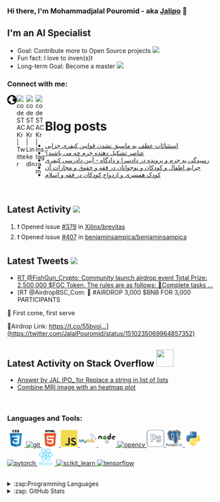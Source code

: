### Hi there, I'm Mohammadjalal Pouromid - aka [Jalipo][website] 👋
## I'm an AI Specialist

 
- Goal: Contribute more to Open Source projects <img src="https://media.giphy.com/media/WUlplcMpOCEmTGBtBW/giphy.gif" width="30">
- Fun fact: I love to inven(s)t
- Long-term Goal: Become a master <img src="https://media.giphy.com/media/BMyEGC1ZzwS6W2cc5n/giphy.gif"  width="30" >

### Connect with me:

[<img align="left" alt="codeSTACKr.com" width="22px" src="https://raw.githubusercontent.com/iconic/open-iconic/master/svg/globe.svg" />][website]
[<img align="left" alt="codeSTACKr | Twitter" width="22px" src="https://cdn.jsdelivr.net/npm/simple-icons@v3/icons/twitter.svg" />][twitter]
[<img align="left" alt="codeSTACKr | LinkedIn" width="22px" src="https://cdn.jsdelivr.net/npm/simple-icons@v3/icons/linkedin.svg" />][linkedin]
[<img align="left" alt="codeSTACKr | Instagram" width="22px" src="https://cdn.jsdelivr.net/npm/simple-icons@v3/icons/instagram.svg" />][instagram]

<br />

# Blog posts
<!-- BLOG-POST-LIST:START -->
- [استثنائات عطف به ماسبق نشدن قوانین کیفری جزایی](https://hesabraslaw.com/blog/%D8%A7%D8%B3%D8%AA%D8%AB%D9%86%D8%A7%D8%A6%D8%A7%D8%AA-%D8%B9%D8%B7%D9%81-%D8%A8%D9%87-%D9%85%D8%A7%D8%B3%D8%A8%D9%82-%D9%86%D8%B4%D8%AF%D9%86-%D9%82%D9%88%D8%A7%D9%86%DB%8C%D9%86-%DA%A9%DB%8C%D9%81%D8%B1%DB%8C-%D8%AC%D8%B2%D8%A7%DB%8C%DB%8C/)
- [عناصر تشکیل دهنده جرم چه می باشند؟](https://hesabraslaw.com/blog/%D8%B9%D9%86%D8%A7%D8%B5%D8%B1-%D8%AA%D8%B4%DA%A9%DB%8C%D9%84-%D8%AF%D9%87%D9%86%D8%AF%D9%87-%D8%AC%D8%B1%D9%85-%DA%86%D9%87-%D9%85%DB%8C-%D8%A8%D8%A7%D8%B4%D9%86%D8%AF/)
- [رسیدگی به جرم و پرونده در دادسرا و دادگاه  - آیین دادرسی کیفری](https://hesabraslaw.com/blog/%D8%B1%D8%B3%DB%8C%D8%AF%DA%AF%DB%8C-%D8%A8%D9%87-%D8%AC%D8%B1%D9%85-%D9%88-%D9%BE%D8%B1%D9%88%D9%86%D8%AF%D9%87-%D8%AF%D8%B1-%D8%AF%D8%A7%D8%AF%D8%B3%D8%B1%D8%A7-%D9%88-%D8%AF%D8%A7%D8%AF%DA%AF%D8%A7%D9%87-%D8%A2%D8%A6%DB%8C%D9%86-%D8%AF%D8%A7%D8%AF%D8%B1%D8%B3%DB%8C-%DA%A9%DB%8C%D9%81%D8%B1%DB%8C/)
- [جرایم اطفال و کودکان و نوجوانان در فقه و حقوق و مجازات آن](https://hesabraslaw.com/blog/%D8%AC%D8%B1%D8%A7%DB%8C%D9%85-%D8%A7%D8%B7%D9%81%D8%A7%D9%84-%D9%88-%DA%A9%D9%88%D8%AF%DA%A9%D8%A7%D9%86-%D9%88-%D9%86%D9%88%D8%AC%D9%88%D8%A7%D9%86%D8%A7%D9%86-%D8%AF%D8%B1-%D9%81%D9%82%D9%87-%D9%88-%D8%AD%D9%82%D9%88%D9%82-%D9%88-%D9%85%D8%AC%D8%A7%D8%B2%D8%A7%D8%AA-%D8%A2%D9%86/)
- [کودک همسری و ازدواج کودکان در فقه و اسلام](https://hesabraslaw.com/blog/%DA%A9%D9%88%D8%AF%DA%A9-%D9%87%D9%85%D8%B3%D8%B1%DB%8C-%D8%AF%D8%B1-%D8%A7%D8%B3%D9%84%D8%A7%D9%85-%D9%88-%D8%A7%D8%B2%D8%AF%D9%88%D8%A7%D8%AC-%DA%A9%D9%88%D8%AF%DA%A9-%D8%AF%D8%B1-%D9%81%D9%82%D9%87/)
<!-- BLOG-POST-LIST:END -->


<br/>

## Latest Activity <img src="https://raw.githubusercontent.com/innng/innng/master/assets/kyubey.gif" width="80"> 
<!--START_SECTION:activity-->
1. ❗️ Opened issue [#379](https://github.com/Xilinx/brevitas/issues/379) in [Xilinx/brevitas](https://github.com/Xilinx/brevitas)
2. ❗️ Opened issue [#407](https://github.com/benjaminsampica/benjaminsampica/issues/407) in [benjaminsampica/benjaminsampica](https://github.com/benjaminsampica/benjaminsampica)
<!--END_SECTION:activity-->


## Latest Tweets <img src="https://media.giphy.com/media/26BRxIdjE82KNmVJm/giphy.gif" width="30"> 

<!-- TWITTER:START -->
- [RT @FishGun_Crypto: Community launch airdrop event
Total Prize: 2,500,000 $FGC Token. The rules are as follows:
🐡Complete tasks ...](https://twitter.com/JalalPouromid/status/1510434904487743493)
- [RT @AirdropBSC_Com: 🎁 #AIRDROP 3,000 $BNB FOR 3,000 PARTICIPANTS 

🎁 First come, first serve

🔗Airdrop Link: https://t.co/55bvoi...](https://twitter.com/JalalPouromid/status/1510235069964857352)
<!-- TWITTER:END -->

## Latest Activity on Stack Overflow  <img src="https://media.giphy.com/media/ule4vhcY1xEKQ/giphy.gif" height="40" width = '40'> 

<!-- STACKOVERFLOW:START -->
- [Answer by JAL IPO_ for Replace a string in list of lists](https://stackoverflow.com/questions/13781828/replace-a-string-in-list-of-lists/75055822#75055822)
- [Combine MRI image with an heatmap plot](https://stackoverflow.com/questions/74984115/combine-mri-image-with-an-heatmap-plot)
<!-- STACKOVERFLOW:END -->

<br/>

  <h3 align="left">Languages and Tools:</h3>
<p align="left"> <a href="https://www.w3schools.com/css/" target="_blank"> <img src="https://raw.githubusercontent.com/devicons/devicon/master/icons/css3/css3-original-wordmark.svg" alt="css3" width="40" height="40"/> </a> <a href="https://git-scm.com/" target="_blank"> <img src="https://www.vectorlogo.zone/logos/git-scm/git-scm-icon.svg" alt="git" width="40" height="40"/> </a> <a href="https://www.w3.org/html/" target="_blank"> <img src="https://raw.githubusercontent.com/devicons/devicon/master/icons/html5/html5-original-wordmark.svg" alt="html5" width="40" height="40"/> </a> <a href="https://developer.mozilla.org/en-US/docs/Web/JavaScript" target="_blank"> <img src="https://raw.githubusercontent.com/devicons/devicon/master/icons/javascript/javascript-original.svg" alt="javascript" width="40" height="40"/> </a> <a href="https://www.mysql.com/" target="_blank"> <img src="https://raw.githubusercontent.com/devicons/devicon/master/icons/mysql/mysql-original-wordmark.svg" alt="mysql" width="40" height="40"/> </a> <a href="https://nodejs.org" target="_blank"> <img src="https://raw.githubusercontent.com/devicons/devicon/master/icons/nodejs/nodejs-original-wordmark.svg" alt="nodejs" width="40" height="40"/> </a> <a href="https://opencv.org/" target="_blank"> <img src="https://www.vectorlogo.zone/logos/opencv/opencv-icon.svg" alt="opencv" width="40" height="40"/> </a> <a href="https://www.photoshop.com/en" target="_blank"> <img src="https://raw.githubusercontent.com/devicons/devicon/master/icons/photoshop/photoshop-line.svg" alt="photoshop" width="40" height="40"/> </a> <a href="https://www.postgresql.org" target="_blank"> <img src="https://raw.githubusercontent.com/devicons/devicon/master/icons/postgresql/postgresql-original-wordmark.svg" alt="postgresql" width="40" height="40"/> </a> <a href="https://www.python.org" target="_blank"> <img src="https://raw.githubusercontent.com/devicons/devicon/master/icons/python/python-original.svg" alt="python" width="40" height="40"/> </a> <a href="https://pytorch.org/" target="_blank"> <img src="https://www.vectorlogo.zone/logos/pytorch/pytorch-icon.svg" alt="pytorch" width="40" height="40"/> </a> <a href="https://reactjs.org/" target="_blank"> <img src="https://raw.githubusercontent.com/devicons/devicon/master/icons/react/react-original-wordmark.svg" alt="react" width="40" height="40"/> </a> <a href="https://scikit-learn.org/" target="_blank"> <img src="https://upload.wikimedia.org/wikipedia/commons/0/05/Scikit_learn_logo_small.svg" alt="scikit_learn" width="40" height="40"/> </a> <a href="https://www.tensorflow.org" target="_blank"> <img src="https://www.vectorlogo.zone/logos/tensorflow/tensorflow-icon.svg" alt="tensorflow" width="40" height="40"/> </a> </p>

<br/>



<details>
  <summary>:zap:Programming Languages</summary>

  [![Top Langs](https://github-readme-stats.vercel.app/api/top-langs/?username=iamjalipo)](https://github.com/anuraghazra/github-readme-stats)

</details>

<details>
  <summary>:zap: GitHub Stats</summary>

  <img align="left" alt="jalipo" src="https://github-readme-stats.codestackr.vercel.app/api?username=iamjalipo&theme=vue&show_icons=true&hide_border=true" />

</details>




[website]: https://iamjalipo.github.io/
[twitter]: https://twitter.com/JalalPouromid
[instagram]: https://www.instagram.com/jalipo_/
[linkedin]: https://www.linkedin.com/in/mohammadjalal-pouromid-9568901b0

